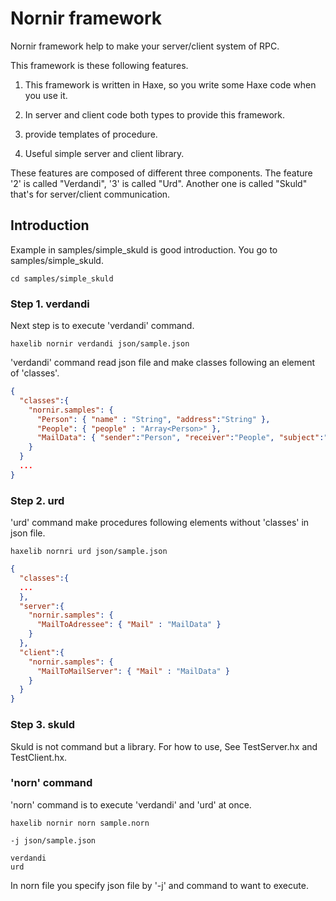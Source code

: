 # Nornir framework

Nornir framework help to make your server/client system of RPC.

This framework is these following features.

1. This framework is written in Haxe, so you write some Haxe code when you use it.

2. In server and client code both types to provide this framework.

3. provide templates of procedure.

4. Useful simple server and client library.

These features are composed of different three components. The feature '2' is called "Verdandi", '3' is called "Urd". Another one is called "Skuld" that's for server/client communication.


## Introduction

Example in samples/simple\_skuld is good introduction.
You go to samples/simple\_skuld.

```
cd samples/simple_skuld
```

### Step 1. verdandi
Next step is to execute 'verdandi' command.

```
haxelib nornir verdandi json/sample.json
```

'verdandi' command read json file and make classes following an element of 'classes'.

```json:json/sample.json
{
  "classes":{
    "nornir.samples": {
      "Person": { "name" : "String", "address":"String" },
      "People": { "people" : "Array<Person>" },
      "MailData": { "sender":"Person", "receiver":"People", "subject":"String", "body":"String" }
    }
  }
  ...
}
```

### Step 2. urd
'urd' command make procedures following elements without 'classes' in json file.

```
haxelib nornri urd json/sample.json
```

```json:json/sample.json
{
  "classes":{
  ...
  },
  "server":{
    "nornir.samples": {
      "MailToAdressee": { "Mail" : "MailData" }
    }
  },
  "client":{
    "nornir.samples": {
      "MailToMailServer": { "Mail" : "MailData" }
    }
  }
}
```

### Step 3. skuld

Skuld is not command but a library.
For how to use, See TestServer.hx and TestClient.hx.


### 'norn' command

'norn' command is to execute 'verdandi' and 'urd' at once.

```
haxelib nornir norn sample.norn
```

```text:sample.norn
-j json/sample.json

verdandi
urd
```

In norn file you specify json file by '-j' and command to want to execute.
